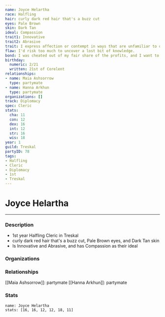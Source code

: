 ```yaml
---
name: Joyce Helartha
race: Halfling
hair: curly dark red hair that's a buzz cut
eyes: Pale Brown
skin: Dark Tan
ideal: Compassion
trait1: Innovative
trait2: Abrasive
trait: I express affection or contempt in ways that are unfamiliar to others.
flaw: I'd risk too much to uncover a lost bit of knowledge.
bond: I was cheated out of my fair share of the profits, and I want to get my due.
birthday:
  numeric: 2/21
  written: 21st of Corelent
relationships:
- name: Maia Ashsorrow
  type: partymate
- name: Hanna Arkhun
  type: partymate
organizations: []
track: Diplomacy
spec: Cleric
stats:
  cha: 11
  con: 12
  dex: 16
  int: 12
  str: 16
  wis: 18
year: 1
guild: Treskal
partyID: 78
tags:
- Halfling
- Cleric
- Diplomacy
- 1st
- Treskal
---
```

# Joyce Helartha
---
### Description
- 1st year Halfling Cleric in Treskal
- curly dark red hair that's a buzz cut, Pale Brown eyes, and Dark Tan skin
- Is Innovative and Abrasive, and has Compassion as their ideal

### Organizations
### Relationships
[[Maia Ashsorrow]]: partymate
[[Hanna Arkhun]]: partymate
### Stats
```statblock
name: Joyce Helartha
stats: [16, 16, 12, 12, 18, 11]
```